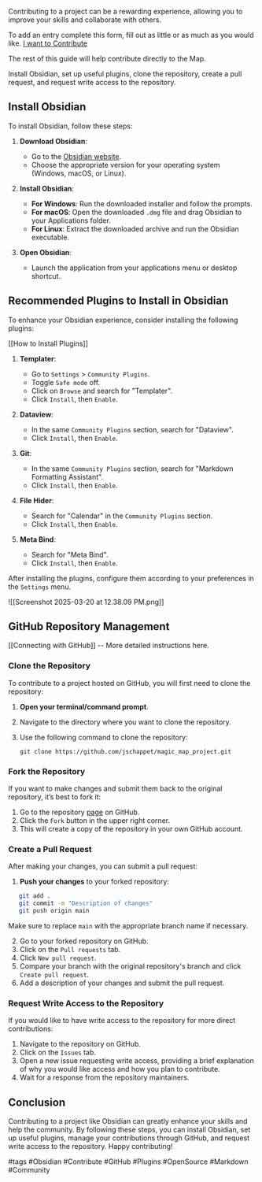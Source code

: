 
Contributing to a project can be a rewarding experience, allowing you to improve your skills and collaborate with others. 

To add an entry complete this form, fill out as little or as much as you would like. 
[I want to Contribute](https://www.schappet.com/m/start)


The rest of this guide will help contribute directly to the Map. 

Install Obsidian, set up useful plugins, clone the repository, create a pull request, and request write access to the repository.

## Install Obsidian

To install Obsidian, follow these steps:

1. **Download Obsidian**:
   - Go to the [Obsidian website](https://obsidian.md/download).
   - Choose the appropriate version for your operating system (Windows, macOS, or Linux).
   
2. **Install Obsidian**:
   - **For Windows**: Run the downloaded installer and follow the prompts.
   - **For macOS**: Open the downloaded `.dmg` file and drag Obsidian to your Applications folder.
   - **For Linux**: Extract the downloaded archive and run the Obsidian executable.

3. **Open Obsidian**:
   - Launch the application from your applications menu or desktop shortcut.

## Recommended Plugins to Install in Obsidian

To enhance your Obsidian experience, consider installing the following plugins:

[[How to Install Plugins]]

1. **Templater**:
   - Go to `Settings` > `Community Plugins`.
   - Toggle `Safe mode` off.
   - Click on `Browse` and search for "Templater".
   - Click `Install`, then `Enable`.
   
1. **Dataview**:
   - In the same `Community Plugins` section, search for "Dataview".
   - Click `Install`, then `Enable`.

1. **Git**:
   - In the same `Community Plugins` section, search for "Markdown Formatting Assistant".
   - Click `Install`, then `Enable`.

1. **File Hider**:
   - Search for "Calendar" in the `Community Plugins` section.
   - Click `Install`, then `Enable`.

1. **Meta Bind**:
   - Search for "Meta Bind".
   - Click `Install`, then `Enable`.

After installing the plugins, configure them according to your preferences in the `Settings` menu.

![[Screenshot 2025-03-20 at 12.38.09 PM.png]]
## GitHub Repository Management

[[Connecting with GitHub]] -- More detailed instructions here.

### Clone the Repository

To contribute to a project hosted on GitHub, you will first need to clone the repository:

1. **Open your terminal/command prompt**.
2. Navigate to the directory where you want to clone the repository.
3. Use the following command to clone the repository:

   ```
   git clone https://github.com/jschappet/magic_map_project.git
   ```     

### Fork the Repository

If you want to make changes and submit them back to the original repository, it’s best to fork it:

1. Go to the repository [page](https://github.com/jschappet/magic_map_project.git) on GitHub.
2. Click the `Fork` button in the upper right corner.
3. This will create a copy of the repository in your own GitHub account.

### Create a Pull Request

After making your changes, you can submit a pull request:

1. **Push your changes** to your forked repository:
   
```bash
   git add .
   git commit -m "Description of changes"
   git push origin main
   ```

   Make sure to replace `main` with the appropriate branch name if necessary.

2. Go to your forked repository on GitHub.
3. Click on the `Pull requests` tab.
4. Click `New pull request`.
5. Compare your branch with the original repository's branch and click `Create pull request`.
6. Add a description of your changes and submit the pull request.

### Request Write Access to the Repository

If you would like to have write access to the repository for more direct contributions:

1. Navigate to the repository on GitHub.
2. Click on the `Issues` tab.
3. Open a new issue requesting write access, providing a brief explanation of why you would like access and how you plan to contribute.
4. Wait for a response from the repository maintainers.

## Conclusion

Contributing to a project like Obsidian can greatly enhance your skills and help the community. By following these steps, you can install Obsidian, set up useful plugins, manage your contributions through GitHub, and request write access to the repository. Happy contributing!

#tags 
#Obsidian #Contribute #GitHub #Plugins #OpenSource #Markdown #Community
